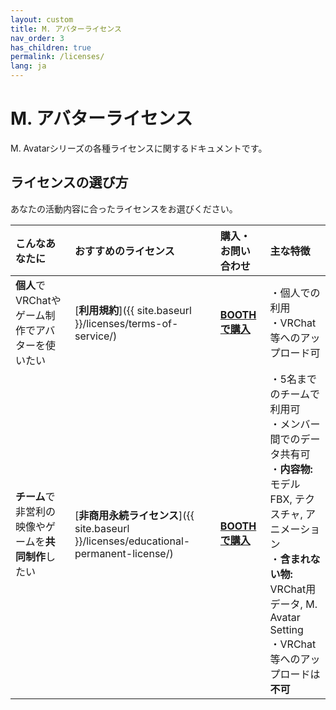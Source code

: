 ```yaml
---
layout: custom
title: M. アバターライセンス
nav_order: 3
has_children: true
permalink: /licenses/
lang: ja
---
```


# M. アバターライセンス

M. Avatarシリーズの各種ライセンスに関するドキュメントです。

## ライセンスの選び方

あなたの活動内容に合ったライセンスをお選びください。

| こんなあなたに | おすすめのライセンス | 購入・お問い合わせ | 主な特徴 |
| :--- | :--- | :--- | :--- |
| **個人**でVRChatやゲーム制作でアバターを使いたい | [**利用規約**]({{ site.baseurl }}/licenses/terms-of-service/) | [**BOOTHで購入**](https://booth.pm/ja/items/6504220) | ・個人での利用<br>・VRChat等へのアップロード可 |
| **チーム**で非営利の映像やゲームを**共同制作**したい | [**非商用永続ライセンス**]({{ site.baseurl }}/licenses/educational-permanent-license/) | [**BOOTHで購入**](ここにBOOTHのURLを記入) | ・5名までのチームで利用可<br>・メンバー間でのデータ共有可<br>・**内容物:** モデルFBX, テクスチャ, アニメーション<br>・**含まれない物:** VRChat用データ, M. Avatar Setting<br>・VRChat等へのアップロードは**不可** | 
